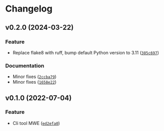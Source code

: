 # Changelog

<!--next-version-placeholder-->

## v0.2.0 (2024-03-22)
### Feature
* Replace flake8 with ruff, bump default Python version to 3.11 ([`385c697`](https://github.com/cachuperia/blueprint-python/commit/385c6977055509e53f5d2f41823b5a9cfd733ba2))

### Documentation
* Minor fixes ([`2ccba79`](https://github.com/cachuperia/blueprint-python/commit/2ccba79b66af2fc58e20ead367472eb75af553ac))
* Minor fixes ([`1658e22`](https://github.com/cachuperia/blueprint-python/commit/1658e223c306e959df15f15885636a8b21f6b668))

## v0.1.0 (2022-07-04)
### Feature
* Cli tool MWE ([`ed2efa0`](https://github.com/cachuperia/blueprint-python/commit/ed2efa0118d47b22e5c6e644a022ed16c893bd57))
